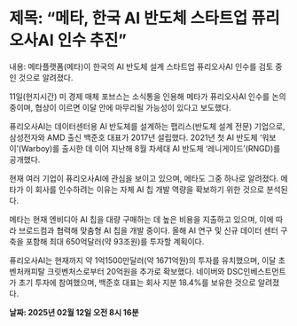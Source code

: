 # **제목: “메타, 한국 AI 반도체 스타트업 퓨리오사AI 인수 추진”**

  내용: 메타플랫폼(메타)이 한국의 AI 반도체 설계 스타트업 퓨리오사AI 인수를 검토 중인 것으로 알려졌다.

11일(현지시간) 미 경제 매체 포브스는 소식통을 인용해 메타가 퓨리오사AI 인수를 논의 중이며, 협상이 이르면 이달 안에 마무리될 가능성이 있다고 보도했다.

퓨리오사AI는 데이터센터용 AI 반도체를 설계하는 팹리스(반도체 설계 전문) 기업으로, 삼성전자와 AMD 출신 백준호 대표가 2017년 설립했다. 2021년 첫 AI 반도체 ‘워보이’(Warboy)를 출시한 데 이어 지난해 8월 차세대 AI 반도체 ‘레니게이드’(RNGD)를 공개했다.

현재 여러 기업이 퓨리오사AI에 관심을 보이고 있으며, 메타도 그중 하나로 알려졌다. 메타가 이 회사를 인수하려는 이유는 자체 AI 칩 개발 역량을 확보하기 위한 것으로 분석된다.

메타는 현재 엔비디아 AI 칩을 대량 구매하는 데 높은 비용을 지출하고 있으며, 이에 따라 브로드컴과 협력해 맞춤형 AI 칩을 개발 중이다. 올해 AI 연구 및 신규 데이터 센터 구축을 포함해 최대 650억달러(약 93조원)를 투자할 계획이다.

퓨리오사AI는 현재까지 약 1억1500만달러(약 1671억원)의 투자를 유치했으며, 이달 초 벤처캐피탈 크릿벤처스로부터 20억원을 추가로 확보했다. 네이버와 DSC인베스트먼트가 초기 투자에 참여했으며, 백준호 대표는 회사 지분 18.4%를 보유한 것으로 알려졌다.

  **날짜: 2025년 02월 12일 오전 8시 16분**